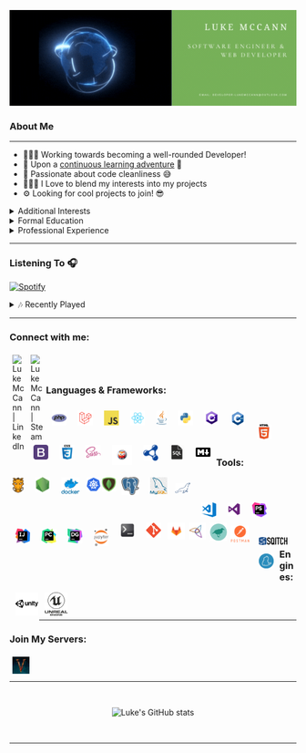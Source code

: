 
<div align="center">

![lukemccann](./assets/images/LukeMcCann.gif)
</div>

### About Me
<hr>

- 👨🏻‍💻 Working towards becoming a well-rounded Developer!
- 🌱 Upon a [continuous learning adventure](https://blue-eyes-frontend-dragon.github.io/Knowledge-Resume/) 🛫
- 🧼 Passionate about code cleanliness 😅
- 👨🏻‍🔬 I Love to blend my interests into my projects
- ⚙ Looking for cool projects to join! 😎

<details>
    <summary>Additional Interests</summary>

- 🎸 I love playing my guitars (6, 7, & 8 Strings)
- 🌑 I have a keen interest in Physics & Quantum Mechanics
- 🏋🏻‍♂️ I enjoy Weight Lifting & Running, among other activities 💪🏻
- 📚 I am an avid reader, mostly Non-Fiction & Fantasy Novels
- 🎮 I am both a PC & Console Gamer
- 🎲 I also enjoy card and board games
- 📺 I occassionally watch anime to relax

</details>

<details>
    <summary>Formal Education</summary>

- <details>
    <summary>2015 - 2020 | The University of Huddersfield 🎓</summary>

    - MEng Software Engineering | 1st 📜
    - Bsc Software Engineering | 1st (Hons) 📜

</details>

<details>
    <summary>Professional Experience</summary>

- <details>
    <summary>2021 - Present | DDR-Digital 👨🏻‍💻</summary>

    - Fullstack Developer 📚

- <details>
    <summary>2020 - Present | Connex One 👨🏻‍💻</summary>

    - Backend Developer 🐘

- <details>
    <summary>2017 - 2018 | European University Institute 🌎</summary>

    - Technical Support Officer ⚙

- <details>
    <summary>2014 - 2015 | Citizens Advice Bureau 🌎</summary>

    - Technical Support Engineer ⚙
    - MINTED Frontend Developer ♨

</details>

</details>

<hr>

### Listening To 🎧

[![Spotify](https://novatorem-code-of-the-crescent.vercel.app/api/spotify)](https://open.spotify.com/user/USER_NAME)

<details>
    <summary>🎶 Recently Played</summary>

<div align="center">

![spotify-github-profile](https://spotify-github-profile.vercel.app/api/view?uid=newtonmccann&cover_image=true&theme=default)

</div>

</details>

<hr>

### Connect with me:

<!-- [<img align="left" alt="planetdebug.tech" style="padding: 5px;" width="22px" src="https://raw.githubusercontent.com/iconic/open-iconic/master/svg/globe.svg" />][website] -->
[<img align="left" alt="Luke McCann | LinkedIn" style="padding: 5px;" width="22px" src="https://cdn.jsdelivr.net/npm/simple-icons@v3/icons/linkedin.svg" />][linkedin]
[<img align="left" alt="Luke McCann | Steam" style="padding: 5px;" width="22px" src="https://cdn.jsdelivr.net/npm/simple-icons@v3/icons/steam.svg" />][steam]
<!-- [<img align="left" alt="Luke McCann | Discord" style="padding: 5px;" width="22px" src="https://cdn.jsdelivr.net/npm/simple-icons@v3/icons/discord.svg" />][discord] -->

<br />
</div>
<br />

### Languages & Frameworks: 

<div align="center">

<img align="left" alt="PHP" width="26px" style="padding: 10px 10px 0;"  src="./assets/images/php.png" />

<img align="left" alt="Laravel" width="26px" style="padding: 10px 10px 0;"  src="./assets/images/laravel.png" />

<img align="left" alt="JavaScript" width="26px" style="padding: 10px 10px 0;"  src="./assets/images/javascript.png" />

<img align="left" alt="React" width="26px" style="padding: 10px 10px 0;"  src="./assets/images/react.png" />

<img align="left" alt="Java" width="18px" style="padding: 10px 10px 0;"  src="./assets/images/java.png" />

<img align="left" alt="Python" width="26px" style="padding: 10px 10px 0;"  src="./assets/images/python.png" />

<img align="left" alt="Csharp" width="26px" style="padding: 10px 10px 0;"  src="./assets/images/csharp.png" />

<img align="left" alt="Cpp" width="26px" style="padding: 10px 10px 0;"  src="./assets/images/cpp.png" />

<br />
<br />

<img align="left" alt="HTML5" width="26px" style="padding: 0 10px 10px 10px;" src="./assets/images/html5.png" />

<img align="left" alt="Bootstrap" width="26px" style="padding: 0 10px 10px 10px;"  src="./assets/images/bootstrap.png" />

<img align="left" alt="CSS3" width="26px" style="padding: 0 10px 10px 10px;;" src="./assets/images/css.png" />

<img align="left" alt="Sass" width="26px" style="padding: 0 10px 10px 10px;"  src="./assets/images/sass.png" />

<img align="left" alt="Prolog" width="35px" style="padding: 0 10px 10px 10px; margin-bottom: 10px;"  src="./assets/images/prolog.png" />

<img align="left" alt="RDF" width="26px" style="padding: 0 10px 10px 10px;"  src="./assets/images/rdf.png" />

<img align="left" alt="SQL" width="26px" style="padding: 0 10px 10px 10px;"  src="./assets/images/sql.png" />

<img align="left" alt="Markdown" width="26px" style="padding: 0 10px 10px 10px;"  src="./assets/images/markdown.png" />

</div>

<br />
<br />

### Tools: 

<div align="center">

<img align="left" alt="Grunt.js" width="20px" style="padding: 0 10px 10px 5px;" src="./assets/images/gruntjs.png" />

<img align="left" alt="Node.js" width="26px" style="padding: 0 10px 10px 10px;" src="./assets/images/nodejs.png"/>

<img align="left" alt="Docker" width="32px" style="padding: 0 10px 10px 10px;" src="./assets/images/docker.png"/>

<img align="left" alt="Kubernetes" width="25px" style="padding: 0 2px 10px 2px;" src="./assets/images/kubernetes.png"/>

<img align="left" alt="Mongo" width="25px" style="padding: 0 0 0 0;" src="./assets/images/mongo.png"/>

<img align="left" alt="Postgres" width="30px" style="padding: 0 10px 10px 10px;" src="./assets/images/postgres.png"/>

<img align="left" alt="MYSQL" width="30px" style="padding: 0 10px 2px 10px;" src="./assets/images/mysql.png"/>

<img align="left" alt="MariaDB" width="26px" style="padding: 10px 10px 10px 4px;" src="./assets/images/mariadb.png"/>

<br />
<br />

<img align="left" alt="Visual Studio Code" width="26px" style="padding: 10px;" src="./assets/images/vscode.png" />

<img align="left" alt="Visual Studio" width="23px" style="padding: 10px;" src="./assets/images/vs.png" />

<img align="left" alt="PHPStorm" width="26px" style="padding: 10px;" src="./assets/images/phpstorm.png"/>

<img align="left" alt="IntelliJ IDEA" width="26px" style="padding: 10px;" src="./assets/images/intellij.png"/>

<img align="left" alt="Pycharm" width="26px" style="padding: 10px;" src="./assets/images/pycharm.png"/>

<img align="left" alt="DataGrip" width="26px" style="padding: 10px;" src="./assets/images/datagrip.png"/>

<img align="left" alt="Jupyter Notebooks" width="26px" style="padding: 10px;" src="./assets/images/jupyter.png"/>

<img align="left" alt="Bash" width="26px" style="padding: 0 10px 10px 10px;"  src="./assets/images/bash2.png" />


<br /> 
<br /> 

<img align="left" alt="Gitbash" width="26px" style="padding: 0 10px 10px 10px;" src="./assets/images/git.png"/>

<img align="left" alt="Gitlab" width="30px" style="padding: 0 5px 10px 2px;" src="./assets/images/gitlab.png"/>

<img align="left" alt="Protege" width="30px" style="padding: 0 5px 10px 2px;" src="./assets/images/protege.png"/>

<img align="left" alt="Weka" width="30px" style="padding: 0 5px 10px 2px;" src="./assets/images/weka.png"/>

<img align="left" alt="Postman" width="32px" style="padding: 5px 7px 10px 2px;" src="./assets/images/postman.png"/>

<img align="left" alt="Sqitch" width="50px" style="padding: 25px 10px 5px 10px;"  src="./assets/images/sqitch.png" />

<img align="left" alt="Yarn" width="26px" style="padding: 10px;" src="./assets/images/yarn.png"/>

</div>

<br />
<br />

### Engines:

<div align="center">

<img align="left" alt="Unity" width="40px" style="padding: 0 2px 10px 10px;" src="assets/images/unity.png"/>

<img align="left" alt="Unreal" width="40px" style="padding: 0 10px 2px 10px;" src="./assets/images/unreal.png"/>

</div>

<br />
<br />
<hr> 

### Join My Servers:
[<img align="left" alt="Valheim" style="padding: 5px;" width="30px" src="./assets/images/valheim.jpg" />][valheim]

<br />
<br />

<hr>
<div align="center">

<br />

![Luke's GitHub stats](https://github-readme-stats-eight-sand.vercel.app/api?username=LukeMcCann&show_icons=true&theme=blue-green)

</div>

<br />

<!-- <details>

<summary> ⚡ Recent Activity</summary> -->

<!--START_SECTION:activity-->

<!--END_SECTION:activity-->

<!-- </details> -->

<hr> 

[website]: https://planetdebug.tech
[linkedin]: https://www.linkedin.com/in/lukemccann-engineering/
[steam]: https://steamcommunity.com/id/Developer-LukeMcCann/

[valheim]: https://server.nitrado.net/eng/toplist/view/8020761
